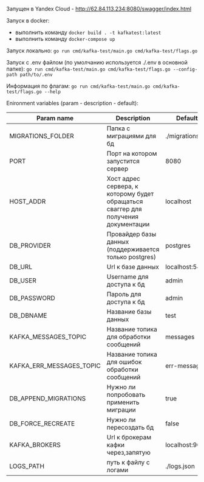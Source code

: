 Запущен в Yandex Cloud - http://62.84.113.234:8080/swagger/index.html

Запуск в docker:
- выполнить команду `docker build . -t kafkatest:latest`
- выполнить команду `docker-compose up`

Запуск локально:
`go run cmd/kafka-test/main.go cmd/kafka-test/flags.go`

Запуск с .env файлом (по умолчанию используется ./.env в основной папке): `go run cmd/kafka-test/main.go cmd/kafka-test/flags.go --config-path path/to/.env`

Информация по флагам: `go run cmd/kafka-test/main.go cmd/kafka-test/flags.go --help`

Enironment variables (param - description - default):

| Param name  | Description | Default |
| ------------- | ------------- | ------------- |
| MIGRATIONS_FOLDER | Папка с миграциями для бд | ./migrations |
| PORT | Порт на котором запустится сервер | 8080 |
| HOST_ADDR | Хост адрес сервера, к которому будет обращаться сваггер для получения документации | localhost |
| DB_PROVIDER | Провайдер базы данных (поддерживается только postgres) | postgres |
| DB_URL | Url к базе данных | localhost:5432 |
| DB_USER | Username для доступа к бд | admin |
| DB_PASSWORD | Пароль для доступа к бд | admin |
| DB_DBNAME | Название базы данных | test |
| KAFKA_MESSAGES_TOPIC | Название топика для обработки сообщений | messages |
| KAFKA_ERR_MESSAGES_TOPIC | Название топика для ошибок обработки сообщений | err-messages |
| DB_APPEND_MIGRATIONS | Нужно ли попробовать применить миграции | true |
| DB_FORCE_RECREATE | Нужно ли пересоздать бд | false |
| KAFKA_BROKERS | Url к брокерам кафки через,запятую | localhost:9092 |
| LOGS_PATH | путь к файлу с логами | ./logs.json |